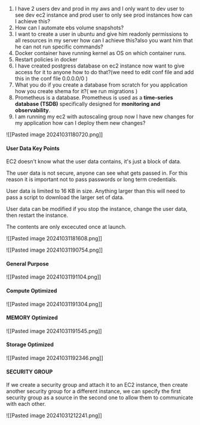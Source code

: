 
1. I have 2 users dev and prod in my aws and I only want to dev user to see dev ec2 instance and prod user to only see prod instances how can I achieve this?
2. How can I automate ebs volume snapshots?
3. I want to create a user in ubuntu and give him readonly permissions to all resources in my server how can I achieve this?also you want him that he can not run specific commands?
4. Docker container have running kernel as OS on which container runs.
5. Restart policies in docker
6. I have created postgress database on ec2 instance now want to give access for it to anyone how to do that?(we need to edit conf file and add this in the conf file 0.0.0.0/0 )
7. What you do if you create a database from scratch for you application how you create shema for it?( we run migrations )
8. Prometheus is a database. Prometheus is used as a **time-series database (TSDB)** specifically designed for **monitoring and observability**.
9. I am running my ec2 with autoscaling group now I have new changes for my application how can I deploy them new changes?


![[Pasted image 20241031180720.png]]

#### User Data Key Points


EC2 doesn't know what the user data contains, it's just a block of data.

The user data is not secure, anyone can see what gets passed in. For this reason it is important not to pass passwords or long term credentials.

User data is limited to 16 KB in size. Anything larger than this will need to pass a script to download the larger set of data.

User data can be modified if you stop the instance, change the user data, then restart the instance.

The contents are only excecuted once at launch.

![[Pasted image 20241031181608.png]]



![[Pasted image 20241031190754.png]]


#### General Purpose

![[Pasted image 20241031191104.png]]


#### Compute Optimized

![[Pasted image 20241031191304.png]]


#### MEMORY Optimized

![[Pasted image 20241031191545.png]]


#### Storage Optimized

![[Pasted image 20241031192346.png]]




#### SECURITY GROUP

If we create a security group and attach it to an EC2 instance, then create another security group for a different instance, we can specify the first security group as a source in the second one to allow them to communicate with each other.



![[Pasted image 20241031212241.png]]



